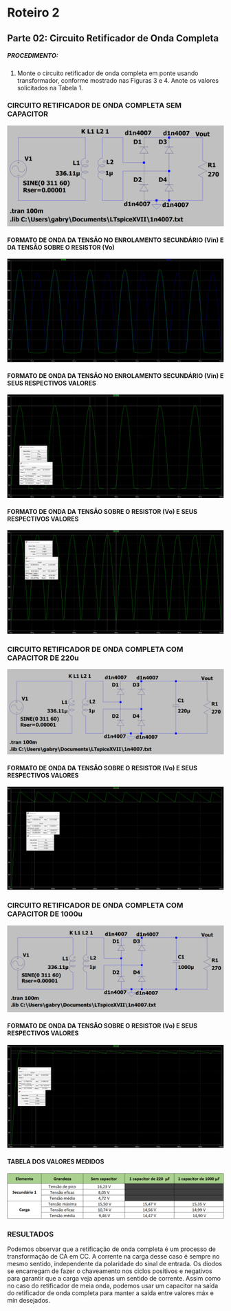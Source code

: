 # Roteiro 2

## Parte 02: Circuito Retificador de Onda Completa

##### PROCEDIMENTO:

1. Monte o circuito retificador de onda completa em ponte usando transformador, conforme mostrado nas Figuras 3 e 4. Anote os valores solicitados na Tabela 1.

### CIRCUITO RETIFICADOR DE ONDA COMPLETA SEM CAPACITOR

![circuitosemcapacitor](/resources/imagens/relatorio2/parte2/circuitosemcapacitor.png)

#### FORMATO DE ONDA DA TENSÃO NO ENROLAMENTO SECUNDÁRIO (Vin) E DA TENSÃO SOBRE O RESISTOR (Vo)

![ondatensaosecundarioresistor](/resources/imagens/relatorio2/parte2/ondatensaosecundarioresistor.png)

#### FORMATO DE ONDA DA TENSÃO NO ENROLAMENTO SECUNDÁRIO (Vin) E SEUS RESPECTIVOS VALORES

![ondatensaosecundario](/resources/imagens/relatorio2/parte2/ondatensaosecundario.png)

#### FORMATO DE ONDA DA TENSÃO SOBRE O RESISTOR (Vo) E SEUS RESPECTIVOS VALORES

![ondatensaoresistor](/resources/imagens/relatorio2/parte2/ondatensaoresistor.png)

### CIRCUITO RETIFICADOR DE ONDA COMPLETA COM CAPACITOR DE 220u

![ondatensaosecundario220](/resources/imagens/relatorio2/parte2/ondatensaosecundario220.png)

#### FORMATO DE ONDA DA TENSÃO SOBRE O RESISTOR (Vo) E SEUS RESPECTIVOS VALORES

![ondatensaoresistor220](/resources/imagens/relatorio2/parte2/ondatensaoresistor220.png)

### CIRCUITO RETIFICADOR DE ONDA COMPLETA COM CAPACITOR DE 1000u

![ondatensaosecundario1000](/resources/imagens/relatorio2/parte2/ondatensaosecundario1000.png)

#### FORMATO DE ONDA DA TENSÃO SOBRE O RESISTOR (Vo) E SEUS RESPECTIVOS VALORES

![ondatensaoresistor1000](/resources/imagens/relatorio2/parte2/ondatensaoresistor1000.png)

#### TABELA DOS VALORES MEDIDOS

![tabelacompleta](/resources/imagens/relatorio2/parte2/tabelacompleta.png)

### RESULTADOS
Podemos observar que a retificação de onda completa é um processo de transformação de CA em CC. A corrente na carga desse caso é sempre no mesmo sentido, independente da polaridade do sinal de entrada. Os diodos se encarregam de fazer o chaveamento nos ciclos positivos e negativos para garantir que a carga veja apenas um sentido de corrente. Assim como no caso do retificador de meia onda, podemos usar um capacitor na saída do retificador de onda completa para manter a saída entre valores máx e mín desejados.
